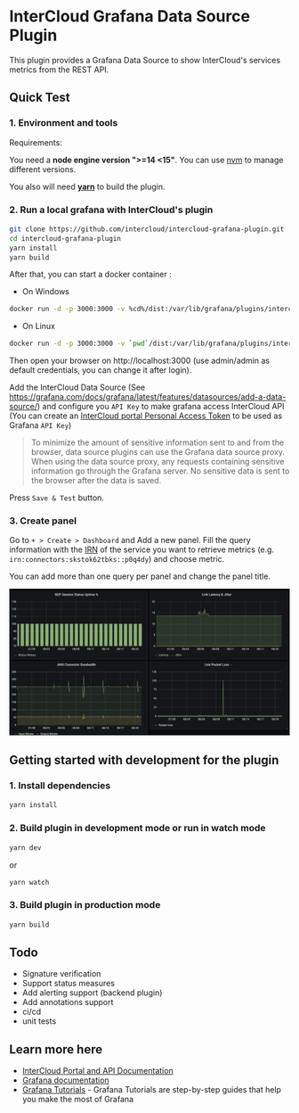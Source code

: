 # InterCloud Grafana Data Source Plugin

This plugin provides a Grafana Data Source to show InterCloud's services metrics from the REST API.

## Quick Test

### 1. Environment and tools

Requirements:

You need a **node engine version ">=14 <15"**.
You can use [nvm](https://github.com/nvm-sh/nvm) to manage different versions.

You also will need **[yarn](https://yarnpkg.com/)** to build the plugin.

### 2. Run a local grafana with InterCloud's plugin

```BASH
git clone https://github.com/intercloud/intercloud-grafana-plugin.git
cd intercloud-grafana-plugin
yarn install
yarn build
```

After that, you can start a docker container :

* On Windows
```BASH
docker run -d -p 3000:3000 -v %cd%/dist:/var/lib/grafana/plugins/intercloud --name=grafana grafana/grafana:7.4.0
```

* On Linux
```BASH
docker run -d -p 3000:3000 -v `pwd`/dist:/var/lib/grafana/plugins/intercloud --name=grafana grafana/grafana:7.4.0
```


Then open your browser on http://localhost:3000 (use admin/admin as default credentials, you can change it after login).

Add the InterCloud Data Source (See https://grafana.com/docs/grafana/latest/features/datasources/add-a-data-source/) and configure you `API Key` to make grafana access InterCloud API (You can create an [InterCloud portal Personal Access Token](https://doc.intercloud.io/api-howtos/authentication/personal-access-token/) to be used as Grafana `API Key`)

> To minimize the amount of sensitive information sent to and from the browser, data source plugins can use the Grafana data source proxy. When using the data source proxy, any requests containing sensitive information go through the Grafana server. No sensitive data is sent to the browser after the data is saved.

Press `Save & Test` button.

### 3. Create panel

Go to `+ > Create > Dashboard` and Add a new panel.
Fill the query information with the [IRN](https://doc.intercloud.io/api-howtos/metrics/) of the service you want to retrieve metrics (e.g. `irn:connectors:skstok62tbks::p0q4dy`) and choose metric.

You can add more than one query per panel and change the panel title.

![](assets/panel.png)

## Getting started with development for the plugin

### 1. Install dependencies

```BASH
yarn install
```

### 2. Build plugin in development mode or run in watch mode

```BASH
yarn dev
```

or

```BASH
yarn watch
```

### 3. Build plugin in production mode

```BASH
yarn build
```

## Todo

- Signature verification
- Support status measures
- Add alerting support (backend plugin)
- Add annotations support
- ci/cd
- unit tests

## Learn more here

- [InterCloud Portal and API Documentation](https://doc.intercloud.io)
- [Grafana documentation](https://grafana.com/docs/)
- [Grafana Tutorials](https://grafana.com/tutorials/) - Grafana Tutorials are step-by-step guides that help you make the most of Grafana
